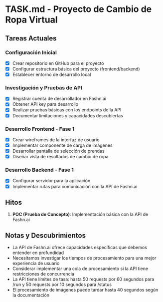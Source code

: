 # TASK.md - Proyecto de Cambio de Ropa Virtual

## Tareas Actuales

### Configuración Inicial
- [x] Crear repositorio en GitHub para el proyecto
- [x] Configurar estructura básica del proyecto (frontend/backend)
- [x] Establecer entorno de desarrollo local

### Investigación y Pruebas de API
- [x] Registrar cuenta de desarrollador en Fashn.ai
- [x] Obtener API key para desarrollo
- [x] Realizar pruebas básicas con los endpoints de la API
- [x] Documentar limitaciones y capacidades descubiertas

### Desarrollo Frontend - Fase 1
- [x] Crear wireframes de la interfaz de usuario
- [x] Implementar componente de carga de imágenes
- [x] Desarrollar pantalla de selección de prendas
- [x] Diseñar vista de resultados de cambio de ropa

### Desarrollo Backend - Fase 1
- [x] Configurar servidor para la aplicación
- [x] Implementar rutas para comunicación con la API de Fashn.ai

## Hitos
1. **POC (Prueba de Concepto)**: Implementación básica con la API de Fashn.ai

## Notas y Descubrimientos
- La API de Fashn.ai ofrece capacidades específicas que debemos entender en profundidad
- Necesitamos investigar los tiempos de procesamiento para una mejor experiencia de usuario
- Considerar implementar una cola de procesamiento si la API tiene restricciones de concurrencia
- La API tiene límites de tasa: hasta 50 requests por 60 segundos para /run y 50 requests por 10 segundos para /status
- El procesamiento de imágenes puede tardar hasta 40 segundos según la documentación
